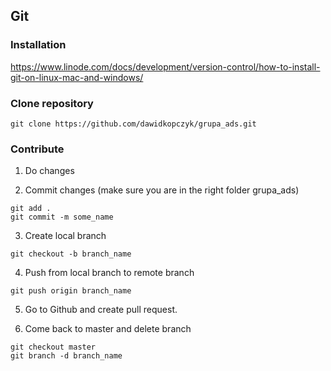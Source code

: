 ## Git

### Installation
https://www.linode.com/docs/development/version-control/how-to-install-git-on-linux-mac-and-windows/

### Clone repository
```
git clone https://github.com/dawidkopczyk/grupa_ads.git
```

### Contribute
1. Do changes

2. Commit changes (make sure you are in the right folder grupa_ads)
```
git add .
git commit -m some_name
```

3. Create local branch
```
git checkout -b branch_name
```

4. Push from local branch to remote branch
```
git push origin branch_name
```

5. Go to Github and create pull request. 

6. Come back to master and delete branch
```
git checkout master
git branch -d branch_name
```